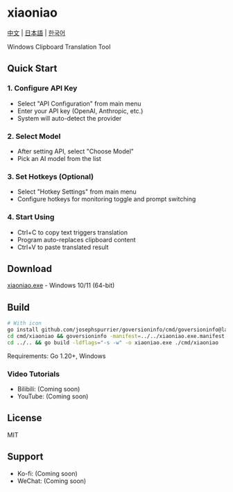 # xiaoniao

[中文](README.md) | [日本語](README_JP.md) | [한국어](README_KR.md)

Windows Clipboard Translation Tool

## Quick Start

### 1. Configure API Key
- Select "API Configuration" from main menu
- Enter your API key (OpenAI, Anthropic, etc.)
- System will auto-detect the provider

### 2. Select Model
- After setting API, select "Choose Model"
- Pick an AI model from the list

### 3. Set Hotkeys (Optional)
- Select "Hotkey Settings" from main menu
- Configure hotkeys for monitoring toggle and prompt switching

### 4. Start Using
- Ctrl+C to copy text triggers translation
- Program auto-replaces clipboard content
- Ctrl+V to paste translated result

## Download

[xiaoniao.exe](https://github.com/kaminoguo/xiaoniao/releases/latest) - Windows 10/11 (64-bit)


## Build

```bash
# With icon
go install github.com/josephspurrier/goversioninfo/cmd/goversioninfo@latest
cd cmd/xiaoniao && goversioninfo -manifest=../../xiaoniao.exe.manifest -icon=../../assets/icon.ico ../../versioninfo.json
cd ../.. && go build -ldflags="-s -w" -o xiaoniao.exe ./cmd/xiaoniao
```

Requirements: Go 1.20+, Windows

### Video Tutorials

- Bilibili: (Coming soon)
- YouTube: (Coming soon)

## License

MIT

## Support

- Ko-fi: (Coming soon)
- WeChat: (Coming soon)